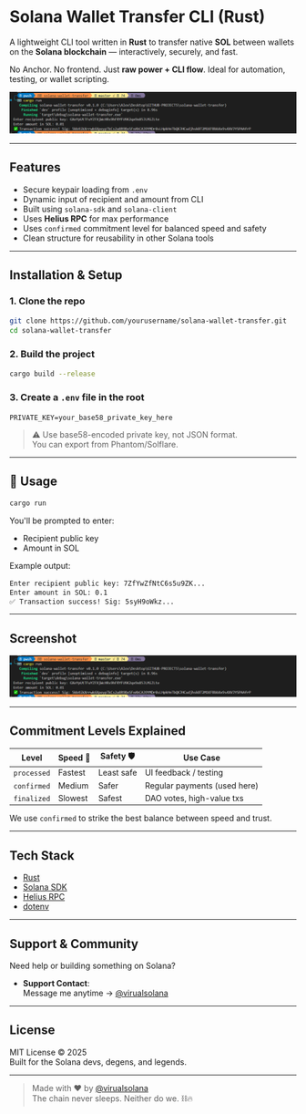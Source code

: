 #  Solana Wallet Transfer CLI (Rust)

A lightweight CLI tool written in **Rust** to transfer native **SOL** between wallets on the **Solana blockchain** — interactively, securely, and fast.

No Anchor. No frontend. Just **raw power + CLI flow**. Ideal for automation, testing, or wallet scripting.

![tx-preview](./tx-preview.png)

---

##  Features

-  Secure keypair loading from `.env`
-  Dynamic input of recipient and amount from CLI
-  Built using `solana-sdk` and `solana-client`
-  Uses **Helius RPC** for max performance
-  Uses `confirmed` commitment level for balanced speed and safety
-  Clean structure for reusability in other Solana tools

---

##  Installation & Setup

### 1. Clone the repo

```bash
git clone https://github.com/yourusername/solana-wallet-transfer.git
cd solana-wallet-transfer
```

### 2. Build the project

```bash
cargo build --release
```

### 3. Create a `.env` file in the root

```env
PRIVATE_KEY=your_base58_private_key_here
```

> ⚠️ Use base58-encoded private key, not JSON format.  
> You can export from Phantom/Solflare.

---

## 🚀 Usage

```bash
cargo run
```

You'll be prompted to enter:
- Recipient public key
- Amount in SOL

Example output:

```
Enter recipient public key: 7ZfYwZfNtC6s5u9ZK...
Enter amount in SOL: 0.1
✅ Transaction success! Sig: 5syH9oWkz...
```

---

##  Screenshot

![tx-preview](./tx-preview.png)

---

##  Commitment Levels Explained

| Level        | Speed 🚀 | Safety 🛡️ | Use Case                          |
|--------------|----------|-----------|-----------------------------------|
| `processed`  | Fastest  | Least safe | UI feedback / testing             |
| `confirmed`  | Medium   | Safer      | Regular payments (used here)      |
| `finalized`  | Slowest  | Safest     | DAO votes, high-value txs         |

We use `confirmed` to strike the best balance between speed and trust.

---

##  Tech Stack

- [Rust](https://www.rust-lang.org/)
- [Solana SDK](https://docs.rs/solana-sdk)
- [Helius RPC](https://helius.dev/)
- [dotenv](https://crates.io/crates/dotenv)

---

##  Support & Community

Need help or building something on Solana?

-  **Support Contact**:  
  Message me anytime → [@virualsolana](https://t.me/virualsolana)

---

##  License

MIT License © 2025  
Built for the Solana devs, degens, and legends.

---

> Made with ❤️ by [@virualsolana](https://t.me/virualsolana)  
> The chain never sleeps. Neither do we. ⛓️🔥
